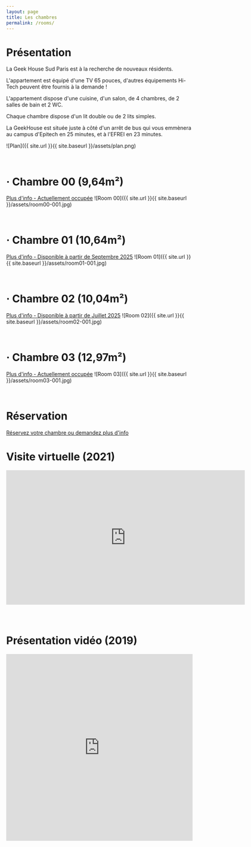 ```yaml
---
layout: page
title: Les chambres
permalink: /rooms/
---
```


# Présentation

La Geek House Sud Paris est à la recherche de nouveaux résidents.

L'appartement est équipé d'une TV 65 pouces, d'autres équipements Hi-Tech peuvent être fournis à la demande !

L'appartement dispose d'une cuisine, d'un salon, de 4 chambres, de 2 salles de bain et 2 WC.

Chaque chambre dispose d'un lit double ou de 2 lits simples.

La GeekHouse est située juste à côté d'un arrêt de bus qui vous emmènera au campus d'Epitech en 25 minutes, et à l'EFREI en 23 minutes.

![Plan]({{ site.url }}{{ site.baseurl }}/assets/plan.png)

<br>

# &middot; Chambre 00 (9,64m&#178;)

[Plus d'info - Actuellement occupée](/room-00)
![Room 00]({{ site.url }}{{ site.baseurl }}/assets/room00-001.jpg)

<br>

# &middot; Chambre 01 (10,64m&#178;)

[Plus d'info - Disponible à partir de Septembre 2025](/room-01)
![Room 01]({{ site.url }}{{ site.baseurl }}/assets/room01-001.jpg)

<br>

# &middot; Chambre 02 (10,04m&#178;)

[Plus d'info - Disponible à partir de Juillet 2025](/room-02)
![Room 02]({{ site.url }}{{ site.baseurl }}/assets/room02-001.jpg)

<br>

# &middot; Chambre 03 (12,97m&#178;)

[Plus d'info - Actuellement occupée](/room-03)
![Room 03]({{ site.url }}{{ site.baseurl }}/assets/room03-001.jpg)

<br>

# Réservation

[Réservez votre chambre ou demandez plus d'info](/contact)

# Visite virtuelle (2021)

<iframe src="https://www.youtube.com/embed/k5sfGEz-QG0" frameborder="0" allow="accelerometer; autoplay; encrypted-media; gyroscope; picture-in-picture" allowfullscreen style="width:640px;height:360px;margin-bottom:40px"></iframe>

# Présentation vidéo (2019)

<div style="max-width: 500px;max-height:500px">
  <div style="position:relative;padding-top:100%;">
    <iframe src="https://www.youtube.com/embed/GCVLzFfNMoA" frameborder="0" allow="accelerometer; autoplay; encrypted-media; gyroscope; picture-in-picture" allowfullscreen
      style="position:absolute;top:0;left:0;width:100%;height:100%;"></iframe>
  </div>
</div>

